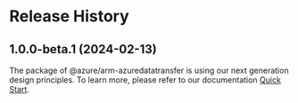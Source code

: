 # Release History
    
## 1.0.0-beta.1 (2024-02-13)

The package of @azure/arm-azuredatatransfer is using our next generation design principles. To learn more, please refer to our documentation [Quick Start](https://aka.ms/js-track2-quickstart).
